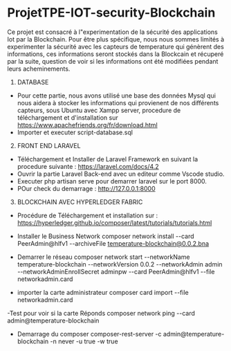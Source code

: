 # ProjetTPE-IOT-security-Blockchain

Ce projet est consacré à l"experimentation de la sécurité des applications Iot par la Blockchain.
Pour être plus spécifique, nous nous sommes limités à experimenter la sécurité avec les capteurs de temperature qui génèrent des informations, ces informations seront stockés dans la Blockcain et récuperé par la suite, question de voir si les informations ont été modifiées pendant leurs acheminements.

1. DATABASE
- Pour cette partie, nous avons utilisé une base des données Mysql qui nous aidera à stocker les informations qui provienent de nos différents capteurs, sous Ubuntu avec Xampp server, procedure de téléchargement et  d'installation sur https://www.apachefriends.org/fr/download.html
- Importer et executer script-database.sql

2. FRONT END LARAVEL
- Téléchargement et Installer de Laravel Framework en suivant la procedure suivante : https://laravel.com/docs/4.2
- Ouvrir la partie Laravel Back-end avec un editeur comme Vscode studio.
- Executer php artisan serve pour demarrer laravel sur le port 8000.
- POur check du demarrage :  http://127.0.0.1:8000

3. BLOCKCHAIN AVEC HYPERLEDGER FABRIC
- Procédure de Téléchargement et installation sur :  https://hyperledger.github.io/composer/latest/tutorials/tutorials.html
- Installer le Business Network
   composer network install --card PeerAdmin@hlfv1 --archiveFile temperature-blockchain@0.0.2.bna

- Demarrer le réseau
   composer network start --networkName temperature-blockchain --networkVersion 0.0.2 --networkAdmin admin --networkAdminEnrollSecret adminpw --card PeerAdmin@hlfv1 --file networkadmin.card

- importer la carte administrateur
   composer card import --file networkadmin.card

-Test pour voir si la carte Réponds
  composer network ping --card admin@temperature-blockchain

- Demarrage du composer
  composer-rest-server -c admin@temperature-blockchain -n never -u true -w true
